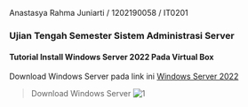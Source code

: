 Anastasya Rahma Juniarti / 1202190058 / IT0201
### Ujian Tengah Semester Sistem Administrasi Server 
#### Tutorial Install Windows Server 2022 Pada Virtual Box
Download Windows Server pada link ini [Windows Server 2022](https://www.microsoft.com/en-us/evalcenter/evaluate-windows-server-2022)
>Download Windows Server 
![1](https://github.com/AnastasyaAcha/UTS-SAS/tree/main/Pict-UTS-SAS/1.png)
